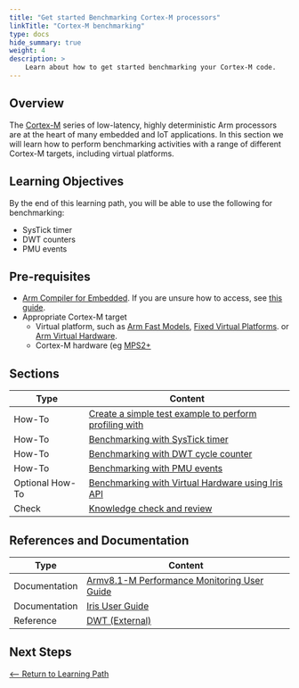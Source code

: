 ```yaml
---
title: "Get started Benchmarking Cortex-M processors"
linkTitle: "Cortex-M benchmarking"
type: docs
hide_summary: true
weight: 4
description: >
    Learn about how to get started benchmarking your Cortex-M code.
---
```

## Overview

The [Cortex-M](https://developer.arm.com/ip-products/processors/cortex-m/) series of low-latency, highly deterministic Arm processors are at the heart of many embedded and IoT applications. In this section we will learn how to perform benchmarking activities with a range of different Cortex-M targets, including virtual platforms.

## Learning Objectives 

By the end of this learning path, you will be able to use the following for benchmarking:
* SysTick timer
* DWT counters
* PMU events

## Pre-requisites

* [Arm Compiler for Embedded](https://developer.arm.com/Tools%20and%20Software/Arm%20Compiler%20for%20Embedded). If you are unsure how to access, see [this guide](compilers/install_armclang/).
* Appropriate Cortex-M target
    * Virtual platform, such as [Arm Fast Models](https://developer.arm.com/Tools%20and%20Software/Fast%20Models), [Fixed Virtual Platforms](https://developer.arm.com/Tools%20and%20Software/Fixed%20Virtual%20Platforms). or [Arm Virtual Hardware](https://developer.arm.com/Tools%20and%20Software/Arm%20Virtual%20Hardware).
    * Cortex-M hardware (eg [MPS2+](https://developer.arm.com/Tools%20and%20Software/MPS2%20Plus%20FPGA%20Prototyping%20Board)

## Sections

|          Type | Content       |
| ---           | ---           |
| How-To        | [Create a simple test example to perform profiling with](#) |
| How-To        | [Benchmarking with SysTick timer](#) |
| How-To        | [Benchmarking with DWT cycle counter](#) |
| How-To        | [Benchmarking with PMU events](#) |
| Optional How-To | [Benchmarking with Virtual Hardware using Iris API](#) |
| Check         | [Knowledge check and review](knowledgecheck) |

## References and Documentation

| Type          | Content             |
| ---           | ---                 |
| Documentation | [Armv8.1-M Performance Monitoring User Guide](https://developer.arm.com/documentation/arm051-799564642-251) |
| Documentation | [Iris User Guide](https://developer.arm.com/documentation/101196) |
| Reference     | [DWT (External)](https://mcuoneclipse.com/2017/01/30/cycle-counting-on-arm-cortex-m-with-dwt/) |

## Next Steps

[<-- Return to Learning Path](/pre-silicon/bm_cortexm/#sections)
